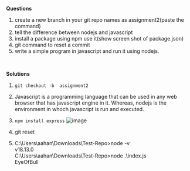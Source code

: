 **Questions**
1. create a new branch in your git repo names as assignment2(paste the command)
2. tell the difference between nodejs and javascript
3. install a package using npm use it(show screen shot of package.json)
4. git command to reset a commit
5. write a simple program in javascript and run it using nodejs.

<br>

<strong>Solutions</strong>

1. ``git checkout -b  assignment2``

2. Javascript is a programming language that can be used in any web browser that has javascript engine in it. 
Whereas, 
    nodejs is the environment in whoch javascript is run and executed.

3. ``npm install express``
    ![image](https://user-images.githubusercontent.com/89387048/211809445-ef894894-7cad-4bf5-9c7d-21945ca51c30.png)

4. git reset 

5. C:\Users\aahan\Downloads\Test-Repo>node -v <br>
v18.13.0 <br>
    C:\Users\aahan\Downloads\Test-Repo>node .\index.js <br>
EyeOfBull 
